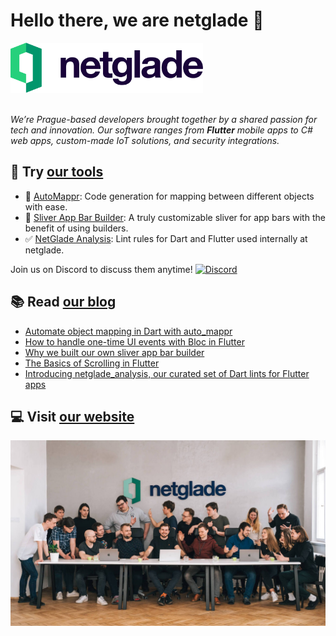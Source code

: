 # Hello there, we are netglade 🚀

<a href="https://netglade.com/en">
  <picture >
    <source media="(prefers-color-scheme: dark)" height='80px' srcset="https://raw.githubusercontent.com/netglade/.github/main/assets/netglade_logo_light.png">
    <source media="(prefers-color-scheme: light)" height='80px' srcset="https://raw.githubusercontent.com/netglade/.github/main/assets/netglade_logo_dark.png">
    <img alt="netglade" height='80px' src="https://raw.githubusercontent.com/netglade/.github/main/assets/netglade_logo_dark.png">
  </picture>
</a>

_<br/>We’re Prague-based developers brought together by a shared passion for tech and innovation. Our software ranges from __Flutter__ mobile apps to C# web apps, custom-made IoT solutions, and security integrations._

## 🚀 Try [our tools][pub_link]

- 🐙 [AutoMappr][package_auto_mappr]: Code generation for mapping between different objects with ease.
- 📱 [Sliver App Bar Builder][package_sliver_app_bar_builder]: A truly customizable sliver for app bars with the benefit of using builders.
- ✅ [NetGlade Analysis][package_netglade_analysis]: Lint rules for Dart and Flutter used internally at netglade.

Join us on Discord to discuss them anytime! [![Discord][discord_badge]][discord_badge_link]

## 📚 Read [our blog][blog_link]

- [Automate object mapping in Dart with auto_mappr](https://www.netglade.com/en/blog/object-mapping-dart-flutter)
- [How to handle one-time UI events with Bloc in Flutter](https://www.netglade.com/en/blog/flutter-events-bloc-side-effect)
- [Why we built our own sliver app bar builder](https://www.netglade.com/en/blog/sliver-app-bar-builder-for-flutter)
- [The Basics of Scrolling in Flutter](https://www.netglade.com/en/blog/the-basics-of-scrolling-in-flutter-slivers)
- [Introducing netglade_analysis, our curated set of Dart lints for Flutter apps](https://www.netglade.com/en/blog/fluter-apps-linter-dart-netglade_analysis)

## 💻 Visit [our website][web_link]

![Holy NetGlade team](https://raw.githubusercontent.com/netglade/.github/main/assets/holy_netglade_team.jpg)



[web_link]: https://netglade.com/en
[blog_link]: https://netglade.com/en/blog
[pub_link]: https://pub.dev/publishers/netglade.cz/packages

[package_auto_mappr]: https://github.com/netglade/auto_mappr
[package_netglade_analysis]: https://github.com/netglade/netglade_analysis
[package_sliver_app_bar_builder]: https://github.com/netglade/sliver_app_bar_builder

[discord_badge]: https://img.shields.io/discord/1091460081054400532.svg?logo=discord&color=blue
[discord_badge_link]: https://discord.gg/sJfBBuDZy4
